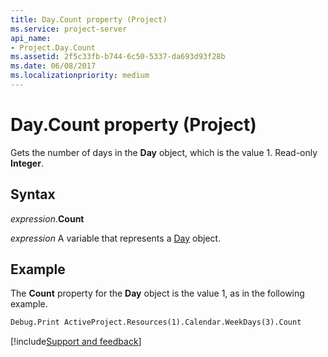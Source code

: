 ```yaml
---
title: Day.Count property (Project)
ms.service: project-server
api_name:
- Project.Day.Count
ms.assetid: 2f5c33fb-b744-6c50-5337-da693d93f28b
ms.date: 06/08/2017
ms.localizationpriority: medium
---
```



# Day.Count property (Project)

Gets the number of days in the **Day** object, which is the value 1. Read-only **Integer**.


## Syntax

_expression_.**Count**

_expression_ A variable that represents a [Day](./Project.Day.md) object.


## Example

The **Count** property for the **Day** object is the value 1, as in the following example.


```vb
Debug.Print ActiveProject.Resources(1).Calendar.WeekDays(3).Count
```

[!include[Support and feedback](~/includes/feedback-boilerplate.md)]